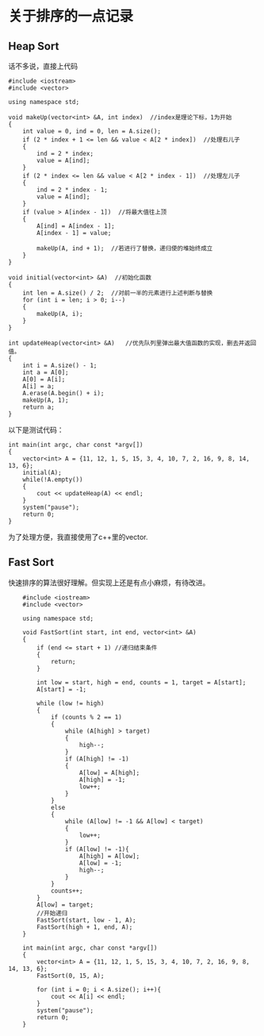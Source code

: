 # 关于排序的一点记录
## Heap Sort
话不多说，直接上代码

    #include <iostream>
    #include <vector>

    using namespace std;

    void makeUp(vector<int> &A, int index)  //index是理论下标，1为开始
    {
        int value = 0, ind = 0, len = A.size();  
        if (2 * index + 1 <= len && value < A[2 * index])  //处理右儿子
        {
            ind = 2 * index;
            value = A[ind];
        }
        if (2 * index <= len && value < A[2 * index - 1])  //处理左儿子
        {
            ind = 2 * index - 1;
            value = A[ind];
        }
        if (value > A[index - 1])  //将最大值往上顶
        {
            A[ind] = A[index - 1];
            A[index - 1] = value;

            makeUp(A, ind + 1);  //若进行了替换，递归使的堆始终成立
        }
    }

    void initial(vector<int> &A)  //初始化函数
    {
        int len = A.size() / 2;  //对前一半的元素进行上述判断与替换
        for (int i = len; i > 0; i--)
        {
            makeUp(A, i);
        }
    }

    int updateHeap(vector<int> &A)   //优先队列里弹出最大值函数的实现，删去并返回值。
    {
        int i = A.size() - 1;
        int a = A[0];
        A[0] = A[i];
        A[i] = a;
        A.erase(A.begin() + i);
        makeUp(A, 1);
        return a;
    }

以下是测试代码：

    int main(int argc, char const *argv[])
    {
        vector<int> A = {11, 12, 1, 5, 15, 3, 4, 10, 7, 2, 16, 9, 8, 14, 13, 6};
        initial(A);
        while(!A.empty())
        {
            cout << updateHeap(A) << endl;
        }
        system("pause");
        return 0;
    }

为了处理方便，我直接使用了c++里的vector.

## Fast Sort
快速排序的算法很好理解。但实现上还是有点小麻烦，有待改进。

        #include <iostream>
        #include <vector>

        using namespace std;

        void FastSort(int start, int end, vector<int> &A)
        {
            if (end <= start + 1) //递归结束条件
            {
                return;
            }

            int low = start, high = end, counts = 1, target = A[start];
            A[start] = -1;

            while (low != high)
            {
                if (counts % 2 == 1)
                {
                    while (A[high] > target)
                    {
                        high--;
                    }
                    if (A[high] != -1)
                    {
                        A[low] = A[high];
                        A[high] = -1;
                        low++;
                    }
                }
                else 
                {
                    while (A[low] != -1 && A[low] < target)
                    {
                        low++;
                    }
                    if (A[low] != -1){
                        A[high] = A[low];
                        A[low] = -1;
                        high--;
                    }
                }
                counts++;
            }
            A[low] = target;
            //开始递归
            FastSort(start, low - 1, A);
            FastSort(high + 1, end, A);
        }

        int main(int argc, char const *argv[])
        {
            vector<int> A = {11, 12, 1, 5, 15, 3, 4, 10, 7, 2, 16, 9, 8, 14, 13, 6};
            FastSort(0, 15, A);

            for (int i = 0; i < A.size(); i++){
                cout << A[i] << endl;
            }
            system("pause");
            return 0;
        }

